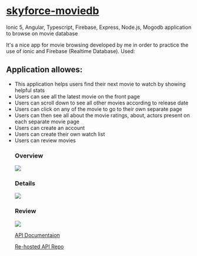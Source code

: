 # <a href="https://skyforcemoviedb.netlify.app/">skyforce-moviedb</a>
Ionic 5, Angular, Typescript, Firebase, Express, Node.js, Mogodb application to browse on movie database


It's a nice app for movie browsing developed by me in order to practice the use of ionic and Firebase (Realtime Database). Used:

## Application allowes:

<ul>
<li>This application helps users find their next movie to watch by showing helpful stats </li>
 <li>Users can see all the latest movie on the front page </li>
<li> Users can scroll down to see all other movies according to release date </li>
<li> Users can click on any of the movie to go to their own separate page </li>
<li> Users can then see all about the movie ratings, about, actors present on each separate movie page </li>
<li> Users can create an account </li>
<li> Users can create their own watch list </li>
<li> Users can review movies </li>

 ### Overview
 <img src="https://res.cloudinary.com/dpsujx7rk/image/upload/v1629732230/Screenshot_from_2021-08-23_16-04-13_eab49w.png">

### Details
 
 <img src="https://res.cloudinary.com/dpsujx7rk/image/upload/v1629732364/Screenshot_from_2021-08-23_16-25-33_phsybx.png">
 
 ### Review
 
 <img src="https://res.cloudinary.com/dpsujx7rk/image/upload/v1629732362/Screenshot_from_2021-08-23_16-25-37_pzzfiw.png">

 <a href="https://documenter.getpostman.com/view/2525985/TzzDHuHa">API Documentaion </a>
 
 
 <a href="https://github.com/Ozurumba/grupa-api">Re-hosted API Repo </a>
